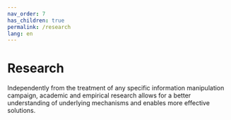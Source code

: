 ```yaml
---
nav_order: 7
has_children: true
permalink: /research
lang: en
---
```


# Research

Independently from the treatment of any specific information manipulation campaign, academic and empirical research allows for a better understanding of underlying mechanisms and enables more effective solutions.
